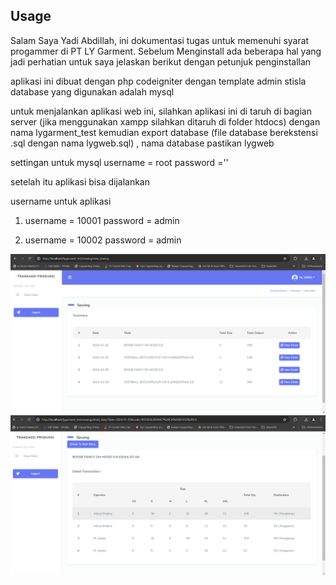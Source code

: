 




## Usage
Salam
Saya Yadi Abdillah,
ini dokumentasi tugas untuk memenuhi syarat progammer di PT LY Garment.
Sebelum Menginstall ada beberapa hal yang jadi perhatian untuk saya jelaskan berikut dengan petunjuk penginstallan

aplikasi ini dibuat dengan php codeigniter dengan template admin stisla
database yang digunakan adalah mysql

untuk menjalankan aplikasi web ini, silahkan aplikasi ini di taruh di bagian server (jika menggunakan xampp silahkan ditaruh di folder htdocs) dengan nama lygarment_test
kemudian export database (file database berekstensi .sql dengan nama lygweb.sql) , nama database pastikan lygweb

settingan untuk mysql 
username = root
password =''

setelah itu aplikasi bisa dijalankan

username untuk aplikasi
1. username = 10001
   password = admin

2. username = 10002
   password = admin

![halaman utama](https://github.com/yadiabdillah/test_lygarment/blob/main/halaman_utama.png?raw=true)
![halaman detail](https://github.com/yadiabdillah/test_lygarment/blob/main/halaman_detail.png?raw=true)
